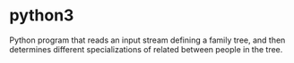 # python3
Python program that reads an input stream defining a family tree, and then determines different specializations of related between people in the tree.
